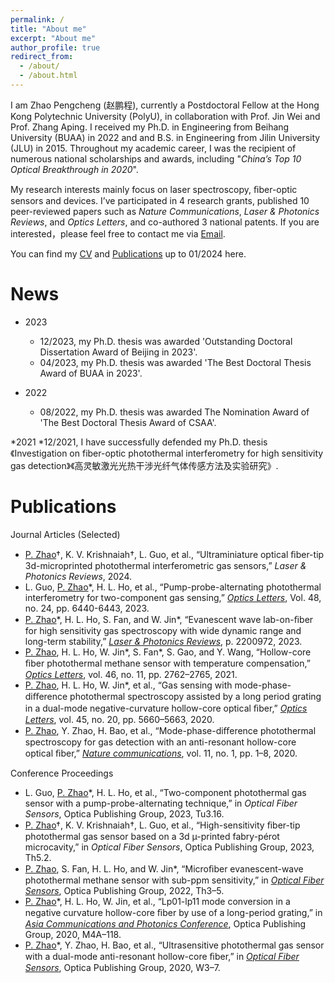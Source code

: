 ```yaml
---
permalink: /
title: "About me"
excerpt: "About me"
author_profile: true
redirect_from: 
  - /about/
  - /about.html
---
```


I am Zhao Pengcheng (赵鹏程), currently a Postdoctoral Fellow at the Hong Kong Polytechnic University (PolyU), in collaboration with Prof. Jin Wei and Prof. Zhang Aping. I received my Ph.D. in Engineering from Beihang University (BUAA) in 2022 and and B.S. in Engineering from Jilin University (JLU) in 2015. Throughout my academic career, I was the recipient of numerous national scholarships and awards, including "_China’s Top 10 Optical Breakthrough in 2020_".

My research interests mainly focus on laser spectroscopy, ﬁber-optic sensors and devices. I’ve participated in 4 research grants, published 10 peer-reviewed papers such as _Nature Communications_, _Laser & Photonics Reviews_, and _Optics Letters_, and co-authored 3 national patents. If you are interested，please feel free to contact me via [Email](mailto:zhaopc@buaa.edu.cn).

You can find my [CV](../files/Zhao_Pengcheng_CV_en.pdf) and [Publications](../files/List_of_publications.pdf) up to 01/2024 here.

News
======
* 2023
  * 12/2023, my Ph.D. thesis was awarded 'Outstanding Doctoral Dissertation Award of Beijing in 2023'.
  * 04/2023, my Ph.D. thesis was awarded 'The Best Doctoral Thesis Award of BUAA in 2023'.
    
* 2022
  * 08/2022, my Ph.D. thesis was awarded The Nomination Award of 'The Best Doctoral Thesis Award of CSAA'.
    
*2021 
  *12/2021, I have successfully defended my Ph.D. thesis 《Investigation on fiber-optic photothermal interferometry  for high sensitivity gas detection》《高灵敏激光光热干涉光纤气体传感方法及实验研究》.

Publications
======
Journal Articles (Selected)

* <ins>P. Zhao</ins>†, K. V. Krishnaiah†, L. Guo, et al., “Ultraminiature optical ﬁber-tip 3d-microprinted photothermal interferometric gas sensors,” _Laser & Photonics Reviews_, 2024.
* L. Guo, <ins>P. Zhao</ins>\*, H. L. Ho, et al., “Pump-probe-alternating photothermal interferometry for two-component gas sensing,” [_Optics Letters_](https://opg.optica.org/ol/fulltext.cfm?uri=ol-48-24-6440&id=544225), Vol. 48, no. 24, pp. 6440-6443, 2023.
* <ins>P. Zhao</ins>\*, H. L. Ho, S. Fan, and W. Jin\*, “Evanescent wave lab-on-ﬁber for high sensitivity gas spectroscopy with wide dynamic range and long-term stability,” [_Laser & Photonics Reviews_](https://onlinelibrary.wiley.com/doi/full/10.1002/lpor.202200972), p. 2200972, 2023.
* <ins>P. Zhao</ins>, H. L. Ho, W. Jin\*, S. Fan\*, S. Gao, and Y. Wang, “Hollow-core ﬁber photothermal methane sensor with temperature compensation,” [_Optics Letters_](https://www.osapublishing.org/ol/abstract.cfm?uri=ol-46-11-2762), vol. 46, no. 11, pp. 2762–2765, 2021.
* <ins>P. Zhao</ins>, H. L. Ho, W. Jin\*, et al., “Gas sensing with mode-phase-diﬀerence photothermal spectroscopy assisted by a long period grating in a dual-mode negative-curvature hollow-core optical ﬁber,” [_Optics Letters_](https://www.osapublishing.org/ol/abstract.cfm?uri=ol-45-20-5660), vol. 45, no. 20, pp. 5660–5663, 2020.
*  <ins>P. Zhao</ins>, Y. Zhao, H. Bao, et al., “Mode-phase-diﬀerence photothermal spectroscopy for gas detection with an anti-resonant hollow-core optical ﬁber,” [_Nature communications_](https://www.nature.com/articles/s41467-020-14707-0), vol. 11, no. 1, pp. 1–8, 2020.

Conference Proceedings

* L. Guo, <ins>P. Zhao</ins>\*, H. L. Ho, et al., “Two-component photothermal gas sensor with a pump-probe-alternating technique,” in _Optical Fiber Sensors_, Optica Publishing Group, 2023, Tu3.16.
* <ins>P. Zhao</ins>†, K. V. Krishnaiah†, L. Guo, et al., “High-sensitivity ﬁber-tip photothermal gas sensor based on a 3d µ-printed fabry-pérot microcavity,” in _Optical Fiber Sensors_, Optica Publishing Group, 2023, Th5.2.
* <ins>P. Zhao</ins>, S. Fan, H. L. Ho, and W. Jin*, “Microﬁber evanescent-wave photothermal methane sensor with sub-ppm sensitivity,” in [_Optical Fiber Sensors_](https://opg.optica.org/abstract.cfm?uri=OFS-2022-Th3.5), Optica Publishing Group, 2022, Th3–5.
* <ins>P. Zhao</ins>\*, H. L. Ho, W. Jin, et al., “Lp01-lp11 mode conversion in a negative curvature hollow-core ﬁber by use of a long-period grating,” in [_Asia Communications and Photonics Conference_](https://www.osapublishing.org/abstract.cfm?uri=ACPC-2020-M4A.118), Optica Publishing Group, 2020, M4A–118.
* <ins>P. Zhao</ins>\*, Y. Zhao, H. Bao, et al., “Ultrasensitive photothermal gas sensor with a dual-mode anti-resonant hollow-core ﬁber,” in [_Optical Fiber Sensors_](https://www.osapublishing.org/abstract.cfm?uri=OFS-2020-W3.7), Optica Publishing Group, 2020, W3–7.
